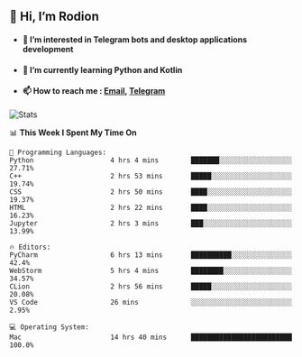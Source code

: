 ## 👋 Hi, I’m Rodion
- #### 👀 I’m interested in Telegram bots and desktop applications development
- #### 🌱 I’m currently learning Python and Kotlin
- #### 📫 How to reach me : [Email](mailto:me@lavn.ml), [Telegram](https://t.me/fast_geek)

![Stats](https://github-readme-stats.vercel.app/api?username=rodion-gudz&show_icons=true&theme=github_dark&hide_border=true&hide=issues&count_private=true&layout=compact)


<!--START_SECTION:waka-->
📊 **This Week I Spent My Time On** 

```text
💬 Programming Languages: 
Python                   4 hrs 4 mins        ███████░░░░░░░░░░░░░░░░░░   27.71% 
C++                      2 hrs 53 mins       █████░░░░░░░░░░░░░░░░░░░░   19.74% 
CSS                      2 hrs 50 mins       ████░░░░░░░░░░░░░░░░░░░░░   19.37% 
HTML                     2 hrs 22 mins       ████░░░░░░░░░░░░░░░░░░░░░   16.23% 
Jupyter                  2 hrs 3 mins        ███░░░░░░░░░░░░░░░░░░░░░░   13.99%

🔥 Editors: 
PyCharm                  6 hrs 13 mins       ██████████░░░░░░░░░░░░░░░   42.4% 
WebStorm                 5 hrs 4 mins        ████████░░░░░░░░░░░░░░░░░   34.57% 
CLion                    2 hrs 56 mins       █████░░░░░░░░░░░░░░░░░░░░   20.08% 
VS Code                  26 mins             ░░░░░░░░░░░░░░░░░░░░░░░░░   2.95%

💻 Operating System: 
Mac                      14 hrs 40 mins      █████████████████████████   100.0%

```


<!--END_SECTION:waka-->
